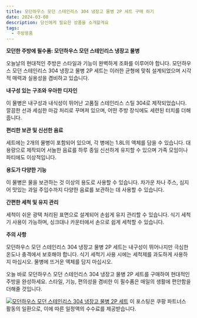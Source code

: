 ```yaml
---
title: 모던하우스 모던 스테인리스 304 냉장고 물병 2P 세트 구매 하기
date: 2024-03-08
description: 당신에게 필요한 상품을 소개할게요
tags:
  - 주방용품
---
```

**모던한 주방에 필수품: 모던하우스 모던 스테인리스 냉장고 물병**

오늘날의 현대적인 주방은 스타일과 기능이 완벽하게 조화를 이루어야 합니다. 모던하우스 모던 스테인리스 304 냉장고 물병 2P 세트는 이러한 균형에 맞춰 설계되었으며 시각적 매력과 실용성을 겸비하고 있습니다.

**내구성 있는 구조와 우아한 디자인**

이 물병은 내구성과 내식성이 뛰어난 고품질 스테인리스 스틸 304로 제작되었습니다. 깔끔한 선과 세심한 마감 처리로 꾸며져 있으며, 어떤 주방 장식에도 세련된 터치를 더해줍니다.

**편리한 보관 및 신선한 음료**

세트에는 2개의 물병이 포함되어 있으며, 각 병에는 1.8L의 액체를 담을 수 있습니다. 대용량으로 제작되어 서늘한 음료를 하루 종일 신선하게 유지할 수 있으며 가족 모임이나 파티에도 이상적입니다.

**용도가 다양한 기능**

이 물병은 물을 보관하는 것 이상의 용도로 사용할 수 있습니다. 차가운 차나 주스, 심지어 맛있는 과일 주입수까지 다양한 음료를 보관하는 데 사용할 수 있습니다.

**간편한 세척 및 유지 관리**

세척이 쉬운 광택 처리된 표면으로 설계되어 손쉽게 유지 관리할 수 있습니다. 식기 세척기 사용이 가능하며, 싱크대나 카운터에서 손으로 쉽게 세척할 수 있습니다.

**주의 사항**

모던하우스 모던 스테인리스 304 냉장고 물병 2P 세트는 내구성이 뛰어나지만 극심한 온도나 충격에서 보호해야 합니다. 식기 세척기 사용 시에는 세척제를 과도하게 사용하지 마십시오. 물병에 뜨거운 액체를 담지 마십시오.

오늘 바로 모던하우스 모던 스테인리스 304 냉장고 물병 2P 세트를 구매하여 현대적인 주방을 완성하세요. 스타일, 기능, 편의성을 겸비한 이 필수품은 매일의 생활에 편안함을 더해줄 것입니다.


[![모던하우스 모던 스테인리스 304 냉장고 물병 2P 세트](https://i.imgur.com/81F7uro.png#center)](https://link.coupang.com/re/AFFSDP?lptag=AF5033054&pageKey=5607843177&itemId=10605162707&vendorItemId=80317254363&traceid=V0-153-85c7c2abcf903334&requestid=20240308180125250051888724&token=31850C%7CMIXED)
이 포스팅은 쿠팡 파트너스 활동의 일환으로, 이에 따른 일정액의 수수료를 제공받습니다.


